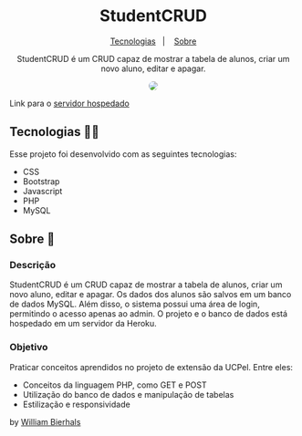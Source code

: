 <h1 align="center"> StudentCRUD </h1>
<p align="center">
  <a href="#tecnologias-">Tecnologias</a>&nbsp;&nbsp;&nbsp;|&nbsp;&nbsp;&nbsp;
  <a href="#sobre-">Sobre</a>
</p>
<p align="center"> 
  StudentCRUD é um CRUD capaz de mostrar a tabela de alunos, criar um novo aluno, editar e apagar.
</p>
<p align="center">
  <img src="img/grudGif.gif" align="center" style="border-radius: 10px" />
</p>

Link para o [servidor hospedado](https://studentcrud-76ac634e3d30.herokuapp.com/)

## Tecnologias 👨‍💻 
Esse projeto foi desenvolvido com as seguintes tecnologias:
- CSS
- Bootstrap
- Javascript
- PHP
- MySQL

## Sobre 📖


### Descrição
StudentCRUD é um CRUD capaz de mostrar a tabela de alunos, criar um novo aluno, editar e apagar. Os dados dos alunos são salvos em um banco de dados MySQL. Além disso, o sistema possui uma área de login, permitindo o acesso apenas ao admin. O projeto e o banco de dados está hospedado em um servidor da Heroku.


### Objetivo
Praticar conceitos aprendidos no projeto de extensão da UCPel. Entre eles:

- Conceitos da linguagem PHP, como GET e POST
- Utilização do banco de dados e manipulação de tabelas
- Estilização e responsividade



by [William Bierhals](https://github.com/will1Zera)

